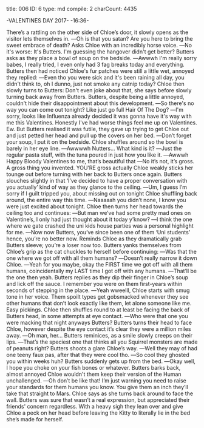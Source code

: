 title:          006
ID:             6
type:           md
compile:        2
charCount:      4435


-VALENTINES DAY 2017-
-16:36-

There’s a rattling on the other side of Chloe’s door, it slowly opens as the visitor lets themselves in.
―Oh is that you satan? Are you here to bring the sweet embrace of death? Asks Chloe with an incredibly horse voice.
―No it's worse: It's Butters. I'm guessing the hangover didn't get better? Butters asks as they place a bowl of soup on the bedside.
―Awwwh I'm really sorry babes, I really tried, I even only had 3 fag breaks today and everything.
Butters then had noticed Chloe's fur patches were still a little wet, annoyed they replied:
―Even tho you were sick and it's been raining all day, you didn't think to, oh I dunno, just not smoke any catnip today?
Chloe then slowly turns to Butters: Don't even joke about that, she says before slowly turning back away from Butters.
Butters, despite being a little annoyed, couldn't hide their disappointment about this development.
―So there's no way you can come out tonight? Like just go full Hair Of The Dog?
―I'm sorry, looks like Influenza already decided it was gonna have it's way with me this Valentines. Honestly I've had worse things feel me up on Valentines.
Ew. But Butters realised it was futile, they gave up trying to get Chloe out and just petted her head and pull up the covers on her bed.
―Don’t forget your soup, I put it on the bedside.
Chloe shuffles around so the bowl is barely in her eye line.
―Awwwwh Nutters… What kind is it?
―Just the regular pasta stuff, with the tuna poured in just how you like it.
―Awwwh Happy Bloody Valentines to me, that’s beautiful that
―No it’s not, it’s gross. A gross thing you invented. YOU’RE gross actually
Chloe weakly sticks her tounge out before turning with her back to Butters once again. Butters slouches slightly in that ‘I’ve decided to have a proper conversation with you actually’ kind of way as they glance to the ceiling.
―Um, I guess I’m sorry if I guilt tripped you, about missing out on tonight
Chloe shuffling back around, the entire way this time.
―Naaaaah you didn’t none, I know you were just excited about tonight.
Chloe then turns her head towards the ceiling too and continues:
―But man we’ve had some pretty mad ones on Valentine’s, I only had just thought about it today y’know?
―I think the one where we gate crashed the uni kids house parties was a personal highlight for me.
―Now now Butters, you’ve since been one of them ‘Uni students’ hence, you’re no better now. Reminds Chloe as they dramatically grab Butters sleeve; you’re a loser now too.
Butters yanks themselves from Chloe’s grip as the cat chuckles to herself before continuing:
―Was that the one where we got off with all them humans?
―Doesn’t really narrow it down Chloe.
―Yeah for you maybe, okay the FIRST time we got off with all them humans, coincidentally my LAST time I got off with any humans.
―That’ll be the one then yeah. Butters replies as they dip their finger in Chloe’s soup and lick off the sauce. I remember you were on them first-years within seconds of stepping in the place.
―Yeah wweelll, Chloe starts with smug tone in her voice. Them spoilt types get gobsmacked whenever they see other humans that don’t look exactly like them, let alone someone like me. Easy pickings.
Chloe then shuffles round to at least be facing the back of Butters head, in some attempts at eye contact.
―Who were that one you were macking that night anyways Butters?
Butters turns their head to face Chloe, however despite the eye contact it’s clear they were a million miles away.
―Oh man, her… Butters reminices, as a smile slowly creeps on their lips.
―That’s the speciest one that thinks all you Squirrel monsters are made of peanuts right?
Butters shoots a glare Chloe’s way.
―Well they may of had one teeny faux pas, after that they were cool tho.
―So cool they ghosted you within weeks huh?
Butters suddenly gets up from the bed.
―Okay well, I hope you choke on your fish bones or whatever. Butters barks back, almost annoyed Chloe wouldn't them keep their version of the Human unchallenged.
―Oh don’t be like that! I’m just warning you need to raise your standards for them humans you know. You give them an inch they’ll take that straight to Mars. Chloe says as she turns back around to face the wall.
Butters was sure that wasn’t a real expression, but appreciated their friends' concern regardless. With a heavy sigh they lean over and give Chloe a peck on her head before leaving the Kitty to literally lie in the bed she’s made for herself.